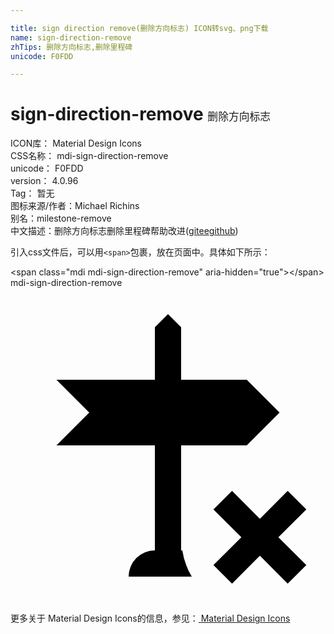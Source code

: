 ```yaml
---

title: sign direction remove(删除方向标志) ICON转svg、png下载
name: sign-direction-remove
zhTips: 删除方向标志,删除里程碑
unicode: F0FDD

---
```


# sign-direction-remove  <small style="font-size: 60%;font-weight: 100">删除方向标志</small>


<div class="detail-page">
<p>
<span>
ICON库：
<span class="badge-secondary badge">Material Design Icons</span> 
</span>
<br/>
<span>
CSS名称：
<span class="badge-secondary badge">mdi-sign-direction-remove</span> 
</span>
<br/>
<span>
unicode：
<span class="badge-secondary badge">F0FDD</span> 
</span>
<br/>
<span>
version：
<span class="badge-secondary badge">4.0.96</span> 
</span>
<br/>
<span>Tag：
<span class="badge-light badge">暂无</span>
</span>
<br/>
<span>图标来源/作者：<span class="badge-light badge">Michael Richins</span></span> 
<br/>
<span>别名：<span class="badge-light badge">milestone-remove</span></span><br/><span class="zh-detail">中文描述：<span class="badge-primary badge">删除方向标志</span><span class="badge-primary badge">删除里程碑</span><span class="help-link"><span>帮助改进</span>(<a href="https://gitee.com/liuwave/icon-helper/edit/master/json/material/sign-direction-remove.json" target="_blank" rel="noopener noreferrer">gitee</a><a href="https://github.com/liuwave/icon-helper/edit/master/json/material/sign-direction-remove.json" target="_blank" rel="noopener noreferrer">github</a></span>)</span><br/>
</p>
</div>
<div class="alert alert-dark">
  <i class="mdi mdi-sign-direction-remove mdi-48px"></i>
  <i class="mdi mdi-sign-direction-remove mdi-36px"></i>
  <i class="mdi mdi-sign-direction-remove mdi-24px"></i>
  <i class="mdi mdi-sign-direction-remove mdi-18px"></i>
</div>
<div>
  <p>引入css文件后，可以用<code>&lt;span&gt;</code>包裹，放在页面中。具体如下所示：    
  </p>
  <div class="alert alert-primary" style="font-size: 14px">
    &lt;span class="mdi mdi-sign-direction-remove" aria-hidden="true"&gt;&lt;/span&gt;
    <copy-btn content='<span class="mdi mdi-sign-direction-remove" aria-hidden="true"></span>'></copy-btn>
  </div>
  <div class="alert alert-secondary">
    <i class="mdi mdi-sign-direction-remove"
    style="font-size: 24px"
    aria-hidden="true"></i> mdi-sign-direction-remove
    <copy-btn content="mdi-sign-direction-remove" btn-title="复制图标名称"></copy-btn>
  </div>
</div>
<div id="svg" class="svg-wrap">
<svg xmlns="http://www.w3.org/2000/svg" viewBox="0 0 24 24"><path d="M13 20H13.09A5.5 5.5 0 0 0 13.81 22H9A2 2 0 0 1 11 20V12H3.5L6 9.5L3.5 7H11V3L12 2L13 3V7H18L20.5 9.5L18 12H13M21.12 15.46L19 17.59L16.88 15.46L15.46 16.88L17.59 19L15.46 21.12L16.88 22.54L19 20.41L21.12 22.54L22.54 21.12L20.41 19L22.54 16.88Z" /></svg>
</div>
<detail full-name='mdi-sign-direction-remove'></detail>
    
<div><p>更多关于 Material Design Icons的信息，参见：<a target="_blank" href="https://iconhelper.cn/material.html"> Material Design Icons</a>
</p></div>
